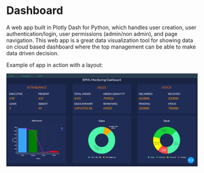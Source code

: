 # Dashboard

A web app built in Plotly Dash for Python, which handles user creation, user authentication/login, user permissions (admin/non admin), and page navigation.
This web app is a great data visualization tool for showing data on cloud based dashboard where the top management can be able to make data driven decision. 

Example of app in action with a layout:

![](/images/dashboard.PNG)




